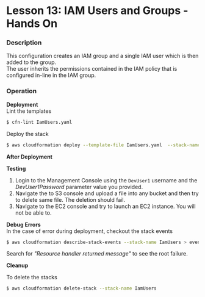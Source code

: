 # Lesson 13: IAM Users and Groups - Hands On

### Description

This configuration creates an IAM group and a single IAM user which is then added to the group.  
The user inherits the permissions contained in the IAM policy that is configured in-line in the IAM group.

### Operation

**Deployment**  
Lint the templates

```bash
$ cfn-lint IamUsers.yaml
```

Deploy the stack

```bash
$ aws cloudformation deploy --template-file IamUsers.yaml  --stack-name IamUsers --parameter-overrides file://secret-parameters.json --capabilities CAPABILITY_NAMED_IAM
```

**After Deployment**

**Testing**

1. Login to the Management Console using the `DevUser1` username and the _DevUser1Password_ parameter value you provided.
2. Navigate the to S3 console and upload a file into any bucket and then try to delete same file. The deletion should fail.
3. Navigate to the EC2 console and try to launch an EC2 instance. You will not be able to.

**Debug Errors**  
 In the case of error during deployment, checkout the stack events

```bash
$ aws cloudformation describe-stack-events --stack-name IamUsers > events.json
```

Search for _"Resource handler returned message"_ to see the root failure.

**Cleanup**

To delete the stacks

```bash
$ aws cloudformation delete-stack --stack-name IamUsers
```

